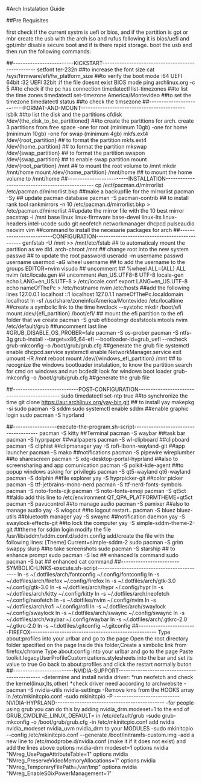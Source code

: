 #Arch Instalation Guide

##Pre Requisites

first check if the current systm is uefi or bios, and if the partition is gpt or mbr
create the usb with the arch iso and rufus following it is bios/uefi and gpt/mbr
disable secure boot and if is there rapid storage.
boot the usb and then run the following commands:

##-------------------------KICKSTART--------------------------------------------------
setfont ter-232n                                ##to increase the font size
cat /sys/firmware/efi/fw_platform_size          ##to verify the boot mode :64 UEFI 64bit :32 UEFI 32bit :if the file doesnt exist BIOS mode
ping archlinux.org -c 5                         ##to check if the pc has connection
timedatectl list-timezones                      ##to list the time zones
timedatectl set-timezone America/Montevideo     ##to set the timezone
timedatectl status                              ##to check the timsezone
##--------------------------FORMAT-AND-MOUNT-------------------------------------------
lsblk                                           ##to list the disk and the partitions
cfdisk /dev/{the_disk_to_be_partitioned}          ##to create the partitions for arch.
                                                create 3 partitions from free space
                                                    -one for root (minimum 10gb)
                                                    -one for home (minimum 10gb)
                                                    -one for swap (minimum 4gb)
mkfs.ext4 /dev/{root_partition}                 ## to format the partition
mkfs.ext4 /dev/{home_partition}                 ## to format the partition
mkswap /dev/{swap_partition}                    ## to format the partition
swapon /dev/{swap_partition}                    ## to enable swap partition
mount /dev/{root_partition} /mnt                ## to mount the root volume to /mnt
mkdir /mnt/home
mount /dev/{home_partition} /mnt/home           ## to mount the home volume to /mnt/home
##-------------------------INSTALLATION------------------------------------------------
cp /ect/pacman.d/mirrorlist /etc/pacman.d/mirrorlist.bkp        ##make a backupfile for the mirrorlist
pacman -Sy                                      ## update pacman database
pacman -S pacman-contrib                        ## to install rank tool
rankmirrors -n 10 /etc/pacman.d/mirrorlist.bkp > /etc/pacman.d/mirrorlist       ##update the mirror file with the 10 best mirror
pacstrap -i /mnt base linux linux-firmware base-devel linux-lts linux-headers intel-ucode sudo git neofetch networkmanager dhcpcd pulseaudio neovim vim                 ##command to install the necesarie packages for arch
##-------------------------CONFIGURATION-----------------------------------------------
genfstab -U /mnt >> /mnt/etc/fstab              ## to automaticaly mount the partition as we did.
arch-chroot /mnt                                ## change root into the new system
passwd                                          ## to update the root password
useradd -m username
passwd username
usermod -aG wheel username        ## to add the username to the groups
EDITOR=nvim visudo                              ## uncomment ## %wheel ALL=(ALL) ALL
nvim /etc/locale.gen                            ## uncomment #en_US.UTF8-8 UTF-8
locale-gen
echo LANG=en_US.UTF-8 > /etc/locale.conf
export LANG=en_US.UTF-8
echo nameOfThePc > /etc/hostname
nvim /etc/hosts                                 ##add the following lines 
                                                    127.0.0.1       localhost
                                                    ::1             localhost
                                                    127.0.1.1       nameOfThePc.localdomain     localhost
ln -sf /usr/share/zoneinfo/America/Montevideo /etc/localtime        ##create a symbolic link to the time
hwclock --systohc
mkdir /boot/efi
mount /dev/{efi_partition} /boot/efi/           ## mount the efi partition to the efi folder that we create
pacman -S grub efibootmgr dosfstools mtools
nvim /etc/default/grub                          ##uncomment last line #GRUB_DISABLE_OS_PROBER=fale
pacman -S os-prober
pacman -S ntfs-3g
grub-install --target=x86_64-efi --bootloader-id=grub_uefi --recheck
grub-mkconfig -o /boot/grub/grub.cfg            ##generate the grub file
systemctl enable dhcpcd.service
systemctl enable NetworkManager.service
exit
umount -lR /mnt
reboot
mount /dev/{windows_efi_partition} /mnt                ## to recognize the windows bootloader instalation, to know the partition search for cmd on windows and run bcdedit look for windows boot loader 
grub-mkconfig -o /boot/grub/grub.cfg            ##generate the grub file

##---------------------------POST-CONFIGURATION---------------------------------------------
sudo timedatectl set-ntp true       ##to synchronize the time
git clone https://aur.archlinux.org/yay-bin.git  ## to install yay
    makepkg -si
sudo pacman -S sddm 
sudo systemctl enable sddm                  ##enable graphic login
sudo pacman -S hyprland
<!-- install https://wiki.hyprland.org/Getting-Started/Installation/ -->
<!--     yay -S gdb ninja gcc cmake meson libxcb xcb-proto xcb-util xcb-util-keysyms libxfixes libx11 libxcomposite xorg-xinput libxrender pixman wayland-protocols cairo pango seatd libxkbcommon xcb-util-wm xorg-xwayland libinput libliftoff libdisplay-info cpio -->
<!--     git clone --recursive https://github.com/hyprwm/Hyprland -->
<!--     cd Hyprland -->
<!--     sudo make install -->
##------------------execute-the-program.sh-script--------------------------------------
pacman -S kitty     ##Terminal
pacman -S waybar    ##task bar
pacman -S hyprpaper ##wallpapers
pacman -S wl-clipboard      ##clipboard
pacman -S cliphist  ##clipmanager
yay -S rofi-lbonn-wayland-git   ##app launcher
pacman -S mako      ##notifications
pacman -S pipewire wireplumber ##to sharescreen
pacman -S xdg-desktop-portal-hyprland   ##also to screensharing and app comunication
pacman -S polkit-kde-agent  ##to popup windows asking for privilegis
pacman -S qt5-wayland qt6-wayland
pacman -S dolphin   ##file explorer
yay -S hyprpicker-git ##color picker
pacman -S ttf-jetbrains-mono-nerd
pacman -S ttf-nerd-fonts-symbols
pacman -S noto-fonts-cjk
pacman -S noto-fonts-emoji
pacman -S qt5ct     ##aldo add this line to /etc/environment  QT_QPA_PLATFORMTHEME=qt5ct
pacman -S pavucontrol   ##to manage audio
pacman -S pamixer       ##also to manage audio
yay -S wlogout          ##to logout restart..
pacman -S bluez bluez-utils ##bluetooth manager
yay -S swaync   ##notification daemon
yay -S swaylock-effects-git  ##to lock the computer
yay -S simple-sddm-theme-2-git     ##theme for sddm login
                                    modify the file /usr/lib/sddm/sddm.conf.d/sddm.config
                                    add/create the file with the following lines:
                                        [Theme]
                                        Current=simple-sddm-2
sudo pacman -S grim swappy slurp  ##to take screenshots
sudo pacman -S starship     ## to enhance prompt
sudo pacman -S lsd          ## enhanced ls command
sudo pacman -S bat          ## enhanced cat command
##------------------------SYMBOLIC-LINKS-execute.sh-script--------------------------------------------
ln -s ~/.dotfiles/arch/fontconfig ~/.config/fontconfig
ln -s ~/.dotfiles/arch/firefox ~/.config/firefox
ln -s ~/.dotfiles/arch/gtk-3.0 ~/.config/gtk-3.0
ln -s ~/.dotfiles/arch/hypr ~/.config/hypr
ln -s ~/.dotfiles/arch/kitty ~/.config/kitty
ln -s ~/.dotfiles/arch/neofetch ~/.config/neofetch
ln -s ~/.dotfiles/nvim ~/.config/nvim
ln -s ~/.dotfiles/arch/rofi ~/.config/rofi
ln -s ~/.dotfiles/arch/swaylock ~/.config/swaylock
ln -s ~/.dotfiles/arch/swaync ~/.config/swaync
ln -s ~/.dotfiles/arch/waybar ~/.config/waybar
ln -s ~/.dotfiles/arch/.gtkrc-2.0 ~/.gtkrc-2.0
ln -s ~/.dotfiles/.gitconfig ~/.gitconfig
##------------------------FIREFOX----------------------------------------------------
Type about:profiles into your urlbar and go to the page
Open the root directory folder specified on the page
Inside this folder,Create a simbolic link from firefox/chrome 
Type about:config into your urlbar and go to the page
Paste toolkit.legacyUserProfileCustomizations.stylesheets into the bar and set its value to true
Go back to about:profiles and click the restart normally buton
##-------------------------NVIDIA-SUPPORT----------------------------------------------
-determine and install nvidia driver: *run neofetch and check the kernel(linux,lts,other) *check driver need according to archwebsite
-pacman -S nvidia-utils nvidia-settings
-Remove kms from the HOOKS array in /etc/mkinitcpio.conf
-sudo mkinitcpio -P
---------------------------NVIDIA-HYPRLAND---------------------------------------------
-for people using grub you can do this by adding nvidia_drm.modeset=1 to the end of GRUB_CMDLINE_LINUX_DEFAULT= in /etc/default/grub
-sudo grub-mkconfig -o /boot/grub/grub.cfg
-in /etc/mkinitcpio.conf add nvidia nvidia_modeset nvidia_uvm nvidia_drm to your MODULES
-sudo mkinitcpio --config /etc/mkinitcpio.conf --generate /boot/initramfs-custom.img
-add a new line to /etc/modprobe.d/nvidia.conf (make it if it does not exist) and add the lines above
                                                                                options nvidia-drm modeset=1
                                                                                options nvidia "NVreg_UsePageAttributeTable=1"
                                                                                options nvidia "NVreg_PreserveVideoMemoryAllocations=1"
                                                                                options nvidia "NVreg_TemporaryFilePath=/var/tmp"
                                                                                options nvidia "NVreg_EnableS0ixPowerManagement=1"

